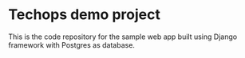 # Techops demo project

This is the code repository for the sample web app built using Django framework with Postgres as database.
